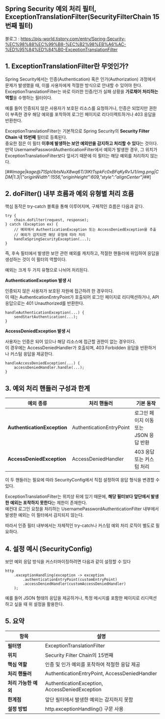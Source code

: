 ## Spring Security 예외 처리 필터, ExceptionTranslationFilter(SecurityFilterChain 15번째 필터)

블로그 : https://pjs-world.tistory.com/entry/Spring-Security-%EC%98%88%EC%99%B8-%EC%B2%98%EB%A6%AC-%ED%95%84%ED%84%B0-ExceptionTranslationFilter

## 1\. ExceptionTranslationFilter란 무엇인가?

Spring Security에서는 인증(Authentication) 혹은 인가(Authorization) 과정에서 문제가 발생했을 때, 이를 사용자에게 적절한 방식으로 안내할 수 있어야 한다.  
ExceptionTranslationFilter는 바로 이러한 인증/인가 실패 상황을 **가로채어 처리하는 역할**을 수행하는 필터이다.

예를 들어 인증되지 않은 사용자가 보호된 리소스를 요청하거나, 인증은 되었지만 권한이 부족한 경우 해당 예외를 포착하여 로그인 페이지로 리다이렉트하거나 403 응답을 반환한다.

ExceptionTranslationFilter는 기본적으로 Spring Security의 **Security Filter Chain 내 15번째** 필터로 등록된다.  
중요한 점은 이 필터 **이후에 발생하는 보안 예외만을 감지하고 처리할 수 있다**는 것이다.  
만약 UsernamePasswordAuthenticationFilter에서 예외가 발생한 경우, 그 위치가 ExceptionTranslationFilter보다 앞서기 때문에 이 필터는 해당 예외를 처리하지 않는다.

[##_Image|kage@71SpV/btsNuX8wq6T/3lKtTspkFc0xBFqKyRv1J1/img.png|CDM|1.3|{"originWidth":1556,"originHeight":609,"style":"alignCenter"}_##]

## 2\. doFilter() 내부 흐름과 예외 유형별 처리 흐름

핵심 동작은 try-catch 블록을 통해 이루어지며, 구체적인 흐름은 다음과 같다.

```
try {
    chain.doFilter(request, response);
} catch (Exception ex) {
    // 예외에서 AuthenticationException 또는 AccessDeniedException을 추출
    // 예외가 감지되면 해당 유형에 따라 처리
    handleSpringSecurityException(...);
}
```

즉, 후속 필터에서 발생한 보안 관련 예외를 캐치하고, 적절한 핸들러에 위임하여 응답을 생성하는 것이 이 필터의 역할이다.

예외는 크게 두 가지 유형으로 나뉘어 처리된다.

**AuthenticationException 발생 시**

인증되지 않은 사용자가 보호된 자원에 접근하려 한 경우이다.  
이 때는 AuthenticationEntryPoint가 호출되어 로그인 페이지로 리디렉션하거나, API 응답으로는 401 Unauthorized를 반환한다.

```
handleAuthenticationException(...) {
    sendStartAuthentication(...);
}
```

**AccessDeniedException 발생 시**

사용자는 인증은 되어 있으나 해당 리소스에 접근할 권한이 없는 경우이다.  
이 경우에는 AccessDeniedHandler가 호출되며, 403 Forbidden 응답을 반환하거나 커스텀 응답을 제공한다.

```
handleAccessDeniedException(...) {
    accessDeniedHandler.handle(...);
}
```

## 3\. 예외 처리 핸들러 구성과 한계

| **예외 종류** | **처리 핸들러** | **기본 동작** |
| --- | --- | --- |
| **AuthenticationException** | AuthenticationEntryPoint | 로그인 페이지 이동 또는 JSON 응답 반환 |
| **AccessDeniedException** | AccessDeniedHandler | 403 응답 또는 커스텀 처리 |

이 두 핸들러는 필요에 따라 SecurityConfig에서 직접 설정하여 응답 형식을 변경할 수 있다.

ExceptionTranslationFilter는 위치상 뒤에 있기 때문에, **해당 필터보다 앞단에서 발생한 예외는 포착하지 못한다**는 제한이 존재한다.  
예컨대 로그인 요청을 처리하는 UsernamePasswordAuthenticationFilter 내부에서 발생한 예외는 이 필터에서 감지되지 않는다.

따라서 인증 필터 내부에서는 자체적인 try-catch나 커스텀 예외 처리 로직이 별도로 필요하다.

## 4\. 설정 예시 (SecurityConfig)

보안 예외 응답 방식을 커스터마이징하려면 다음과 같이 설정할 수 있다

```
http
    .exceptionHandling(exception -> exception
        .authenticationEntryPoint(customEntryPoint)
        .accessDeniedHandler(customAccessDeniedHandler)
    );
```

예를 들어 JSON 형태의 응답을 제공하거나, 특정 메시지를 포함한 페이지로 리디렉션하고 싶을 때 위 설정을 활용한다.

## 5\. 요약

| **항목** | **설명** |
| --- | --- |
| **필터명** | ExceptionTranslationFilter |
| **위치** | Security Filter Chain의 15번째 |
| **핵심 역할** | 인증 및 인가 예외를 포착하여 적절한 응답 제공 |
| **처리 핸들러** | AuthenticationEntryPoint, AccessDeniedHandler |
| **처리 가능한 예외** | AuthenticationException, AccessDeniedException |
| **한계점** | 앞단 필터에서 발생한 예외는 감지하지 못함 |
| **설정 방법** | http.exceptionHandling() 구문 사용 |